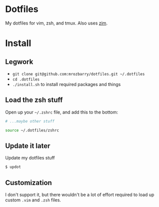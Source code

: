 # Dotfiles

My dotfiles for vim, zsh, and tmux.
Also uses [zim](https://github.com/zimfw/zimfw).

# Install

## Legwork

 - `git clone git@github.com:mrozbarry/dotfiles.git ~/.dotfiles`
 - `cd .dotfiles`
 - `./install.sh` to install required packages and things

## Load the zsh stuff

Open up your `~/.zshrc` file, and add this to the bottom:

```zsh
# ...maybe other stuff

source ~/.dotfiles/zshrc
```

## Update it later

Update my dotfiles stuff

```zsh
$ updot
```

## Customization

I don't support it, but there wouldn't be a lot of effort required to load up custom `.vim` and `.zsh` files.
